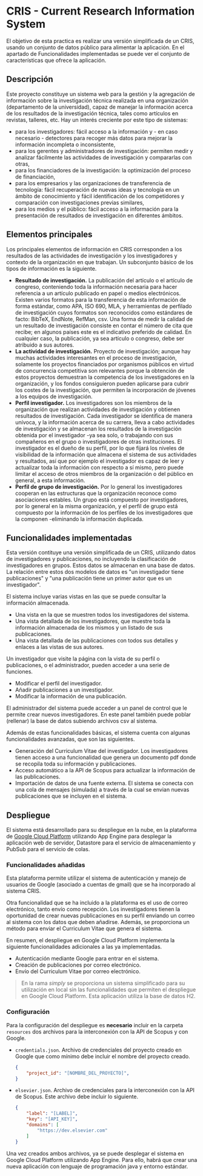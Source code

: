 # CRIS - Current Research Information System

El objetivo de esta practica es realizar una versión simplificada de un CRIS, usando un conjunto de datos público para alimentar la aplicación. En el apartado de Funcionalidades implementadas se puede ver el conjunto de características que ofrece la aplicación.

## Descripción

Este proyecto constituye un sistema web para la gestión y la agregación de información sobre la investigación técnica realizada en una organización (departamento de la universidad), capaz de manejar la información acerca de los resultados de la investigación técnica, tales como artículos en revistas, talleres, etc. Hay un interés creciente por este tipo de sistemas:
- para los investigadores: fácil acceso a la información y - en caso necesario - detectores para recoger más datos para mejorar la información incompleta o inconsistente,
- para los gerentes y administradores de investigación: permiten medir y analizar fácilmente las actividades de investigación y compararlas con otras,
- para los financiadores de la investigación: la optimización del proceso de financiación,
- para los empresarios y las organizaciones de transferencia de tecnología: fácil recuperación de nuevas ideas y tecnología en un ámbito de conocimiento y fácil identificación de los competidores y comparación con investigaciones previas similares, 
- para los medios y el público: fácil acceso a la información para la presentación de resultados de investigación en diferentes ámbitos.

## Elementos principales

Los principales elementos de información en CRIS corresponden a los resultados de las actividades de investigación y los investigadores y contexto de la organización en que trabajan. Un subconjunto básico de los tipos de información es la siguiente.

- **Resultado de investigación.** La publicación del artículo o el artículo de congreso, conteniendo toda la información necesaria para hacer referencia a un artículo publicado en papel o medios electrónicos. Existen varios formatos para la transferencia de esta información de forma estándar, como APA, ISO 690, MLA, y herramientas de perfilado de investigación cuyos formatos son reconocidos como estándares de facto: BibTeX, EndNote, RefMan, csv. Una forma de medir la calidad de un resultado de investigación consiste en contar el número de cita que recibe; en algunos países este es el indicativo preferido de calidad. En cualquier caso, la publicación, ya sea artículo o congreso, debe ser atribuido a sus autores. 
- **La actividad de investigación.** Proyecto de investigación; aunque hay muchas actividades interesantes en el proceso de investigación, solamente los proyectos financiados por organismos públicos en virtud de concurrencia competitiva son relevantes porque la obtención de estos proyectos demuestran la competencia de los investigadores en la organización, y los fondos consiguieron pueden aplicarse para cubrir los costes de la investigación, que permiten la incorporación de jóvenes a los equipos de investigación.
- **Perfil investigador.** Los investigadores son los miembros de la organización que realizan actividades de investigación y obtienen resultados de investigación. Cada investigador se identifica de manera unívoca, y la información acerca de su carrera, lleva a cabo actividades de investigación y se almacenan los resultados de la investigación obtenida por el investigador -ya sea solo, o trabajando con sus compañeros en el grupo o investigadores de otras instituciones. El investigador es el dueño de su perfil, por lo que fijará los niveles de visibilidad de la información que almacena el sistema de sus actividades y resultados, así que por ejemplo el investigador es capaz de leer y actualizar toda la información con respecto a sí mismo, pero puede limitar el acceso de otros miembros de la organización o del público en general, a esta información.
- **Perfil de grupo de investigación.** Por lo general los investigadores cooperan en las estructuras que la organización reconoce como asociaciones estables. Un grupo está compuesto por investigadores, por lo general en la misma organización, y el perfil de grupo está compuesto por la información de los perfiles de los investigadores que la componen -eliminando la información duplicada.

## Funcionalidades implementadas

Esta versión contituye una versión simplificada de un CRIS, utilizando datos de investigadores y publicaciones, no incluyendo la clasificación de investigadores en grupos. Estos datos se almacenan en una base de datos. La relación entre estos dos modelos de datos es "un investigador tiene publicaciones" y "una publicación tiene un primer autor que es un investigador".

El sistema incluye varias vistas en las que se puede consultar la información almacenada.
- Una vista en la que se muestren todos los investigadores del sistema.
- Una vista detallada de los investigadores, que muestre toda la información almacenada de los mismos y un listado de sus publicaciones.
- Una vista detallada de las publicaciones con todos sus detalles y enlaces a las vistas de sus autores.

Un investigador que visite la página con la vista de su perfil o publicaciones, o el administrador, pueden acceder a una serie de funciones.
- Modificar el perfil del investigador.
- Añadir publicaciones a un investigador.
- Modificar la información de una publicación.

El administrador del sistema puede acceder a un panel de control que le permite crear nuevos investigadores. En este panel también puede poblar (rellenar) la base de datos subiendo archivos csv al sistema. 

Además de estas funcionalidades básicas, el sistema cuenta con algunas funcionalidades avanzadas, que son las siguientes.
- Generación del Curriculum Vitae del investigador. Los investigadores tienen acceso a una funcionalidad que genera un documento pdf donde se recopila toda su información y publicaciones.
- Acceso automático a la API de Scopus para actualizar la información de las publicaciones.
- Importación de datos de una fuente externa. El sistema se conecta con una cola de mensajes (simulada) a través de la cual se envian nuevas publicaciones que se incluyen en el sistema.

## Despliegue

El sistema está desarrollado para su despliegue en la nube, en la plataforma de [Google Cloud Platform](https://console.cloud.google.com) utilizando App Engine para desplegar la aplicación web de servidor, Datastore para el servicio de almacenamiento y PubSub para el servicio de colas.

### Funcionalidades añadidas

Esta plataforma permite utilizar el sistema de autenticación y manejo de usuarios de Google (asociado a cuentas de gmail) que se ha incorporado al sistema CRIS. 

Otra funcionalidad que se ha incluido a la plataforma es el uso de correo electrónico, tanto envío como recepción. Los investigadores tienen la oportunidad de crear nuevas publicaciones en su perfil enviando un correo al sistema con los datos que deben añadirse. Además, se proporciona un método para enviar el Curriculum Vitae que genera el sistema.

En resumen, el despliegue en Google Cloud Platform implementa la siguiente funcionalidades adicionales a las ya implementadas.
- Autenticación mediante Google para entrar en el sistema.
- Creación de publicaciones por correo electrónico.
- Envío del Curriculum Vitae por correo electrónico.

> En la rama _simply_ se proporciona un sistema simplificado para su utilización en local sin las funcionalidades que permiten el despliegue en Google Cloud Platform. Esta aplicación utiliza la base de datos H2.

### Configuración

Para la configuración del despliegue es **necesario** incluir en la carpeta `resources` dos archivos para la interconexión con la API de Scopus y con Google.

- `credentials.json`. Archivo de credenciales del proyecto creado en Google que como mínimo debe incluir el nombre del proyecto creado.

  ```json
  {
	  "project_id": "[NOMBRE_DEL_PROYECTO]",
  }
  ```

- `elsevier.json`. Archivo de credenciales para la interconexión con la API de Scopus. Este archivo debe incluir lo siguiente.

  ```json
  {
      "label": "[LABEL]",
	  "key": "[API_KEY]",
	  "domains": [
		  "https://dev.elsevier.com"
	  ]
  }
  ```

Una vez creados ambos archivos, ya se puede desplegar el sistema en Google Cloud Platform utilizando App Engine. Para ello, habrá que crear una nueva aplicación con lenguaje de programación java y entorno estándar.
